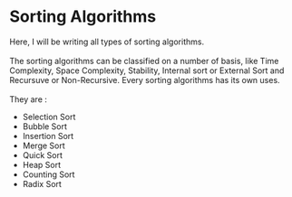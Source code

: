 # Sorting Algorithms

Here, I will be writing all types of sorting algorithms.
<br><br>
The sorting algorithms can be classified on a number of basis, like Time Complexity, Space Complexity, Stability, Internal sort or External Sort and Recursuve or Non-Recursive. Every sorting algorithms has its own uses.
<br><br>
They are :
<ul>
  <li>Selection Sort</li>
  <li>Bubble Sort</li>
  <li>Insertion Sort</li>
  <li>Merge Sort</li>
  <li>Quick Sort</li>
  <li>Heap Sort</li>
  <li>Counting Sort</li>
  <li>Radix Sort</li>
</ul>